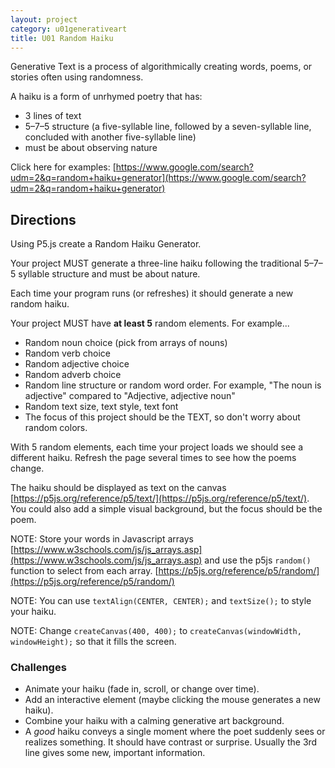 ```yaml
---
layout: project
category: u01generativeart
title: U01 Random Haiku
---
```


Generative Text is a process of algorithmically creating words, poems, or stories often using randomness.

A haiku is a form of unrhymed poetry that has:
- 3 lines of text
- 5–7–5 structure (a five-syllable line, followed by a seven-syllable line, concluded with another five-syllable line)
- must be about observing nature

Click here for examples: [https://www.google.com/search?udm=2&q=random+haiku+generator](https://www.google.com/search?udm=2&q=random+haiku+generator)

## Directions

Using P5.js create a Random Haiku Generator.

Your project MUST generate a three-line haiku following the traditional 5–7–5 syllable structure and must be about nature.

Each time your program runs (or refreshes) it should generate a new random haiku.  

Your project MUST have **at least 5** random elements. For example...
- Random noun choice (pick from arrays of nouns)
- Random verb choice
- Random adjective choice
- Random adverb choice
- Random line structure or random word order. For example, "The noun is adjective" compared to "Adjective, adjective noun"
- Random text size, text style, text font
- The focus of this project should be the TEXT, so don't worry about random colors.

With 5 random elements, each time your project loads we should see a different haiku. Refresh the page several times to see how the poems change.

The haiku should be displayed as text on the canvas [https://p5js.org/reference/p5/text/](https://p5js.org/reference/p5/text/). You could also add a simple visual background, but the focus should be the poem.  

NOTE: Store your words in Javascript arrays [https://www.w3schools.com/js/js_arrays.asp](https://www.w3schools.com/js/js_arrays.asp) and use the p5js `random()` function to select from each array. [https://p5js.org/reference/p5/random/](https://p5js.org/reference/p5/random/) 

NOTE: You can use `textAlign(CENTER, CENTER);` and `textSize();` to style your haiku.  

NOTE: Change `createCanvas(400, 400);` to `createCanvas(windowWidth, windowHeight);` so that it fills the screen.

### Challenges

- Animate your haiku (fade in, scroll, or change over time).  
- Add an interactive element (maybe clicking the mouse generates a new haiku).  
- Combine your haiku with a calming generative art background.  
- A *good* haiku conveys a single moment where the poet suddenly sees or realizes something. It should have contrast or surprise. Usually the 3rd line gives some new, important information.
